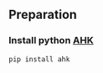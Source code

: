 ## Preparation

### Install python [AHK](https://github.com/spyoungtech/ahk)

```
pip install ahk
```
